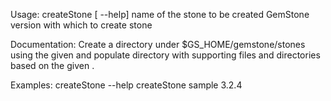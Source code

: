 Usage: createStone [ --help] <stone-name> <gs-version>
  <stone-name>  name of the stone to be created
  <gs-version>  GemStone version with which to create stone
	
Documentation:
Create a directory under $GS_HOME/gemstone/stones using the given
<stone-name> and populate directory with supporting files and directories
based on the given <gs-version> .

Examples:
    createStone --help
    createStone sample 3.2.4
